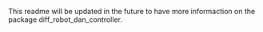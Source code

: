 This readme will be updated in the future to have more informaction on the package diff_robot_dan_controller.